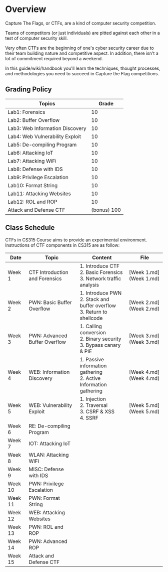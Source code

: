 # Overview

Capture The Flags, or CTFs, are a kind of computer security competition.

Teams of competitors (or just individuals) are pitted against each other in a test of computer security skill.

Very often CTFs are the beginning of one's cyber security career due to their team building nature and competitive aspect. In addition, there isn't a lot of commitment required beyond a weekend.

In this guide/wiki/handbook you'll learn the techniques, thought processes, and methodologies you need to succeed in Capture the Flag competitions.

## Grading Policy

| Topics                          | Grade       |
| ------------------------------- | ----------- |
| Lab1: Forensics                 | 10          |
| Lab2: Buffer Overflow           | 10          |
| Lab3: Web Information Discovery | 10          |
| Lab4: Web Vulnerability Exploit | 10          |
| Lab5: De-compiling Program      | 10          |
| Lab6: Attacking IoT             | 10          |
| Lab7: Attacking WiFi            | 10          |
| Lab8: Defense with IDS          | 10          |
| Lab9: Privilege Escalation      | 10          |
| Lab10: Format String            | 10          |
| Lab11: Attacking Websites       | 10          |
| Lab12: ROL and ROP              | 10          |
| Attack and Defense CTF          | (bonus) 100 |

## Class Schedule

CTFs in CS315 Course aims to provide an experimental environment. Instructions of CTF components in CS315 are as follow:

| Date    | Topic                          | Content                                                      | File                   |
| ------- | ------------------------------ | ------------------------------------------------------------ | ---------------------- |
| Week 1  | CTF Introduction and Forensics | 1. Introduce CTF<br />2. Basic Forensics<br />3. Network traffic analysis | [Week 1.md](Week 1.md) |
| Week 2  | PWN: Basic Buffer Overflow     | 1. Introduce PWN<br />2. Stack and buffer overflow<br />3. Return to shellcode | [Week 2.md](Week 2.md) |
| Week 3  | PWN: Advanced Buffer Overflow  | 1. Calling conversion<br />2. Binary security<br />3. Bypass canary & PIE | [Week 3.md](Week 3.md) |
| Week 4  | WEB: Information Discovery     | 1. Passive information gathering<br />2. Active Information gathering | [Week 4.md](Week 4.md) |
| Week 5  | WEB: Vulnerability Exploit     | 1. Injection<br />2. Traversal<br />3. CSRF & XSS<br />4. SSRF | [Week 5.md](Week 5.md) |
| Week 6  | RE: De-compiling Program       |                                                              |                        |
| Week 7  | IOT: Attacking IoT             |                                                              |                        |
| Week 8  | WLAN: Attacking WiFi           |                                                              |                        |
| Week 9  | MISC: Defense with IDS         |                                                              |                        |
| Week 10 | PWN: Privilege Escalation      |                                                              |                        |
| Week 11 | PWN: Format String             |                                                              |                        |
| Week 12 | WEB: Attacking Websites        |                                                              |                        |
| Week 13 | PWN: ROL and ROP               |                                                              |                        |
| Week 14 | PWN: Advanced ROP              |                                                              |                        |
| Week 15 | Attack and Defense CTF         |                                                              |                        |


